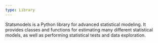 ```yaml
---
type: Library
---
```


Statsmodels is a Python library for advanced statistical modeling. It provides classes and functions for estimating many different statistical models, as well as performing statistical tests and data exploration.